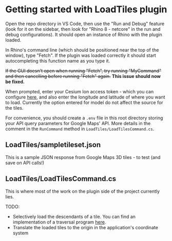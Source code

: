 # Getting started with LoadTiles plugin
Open the repo directory in VS Code, then use the "Run and Debug" feature (look for it on the sidebar, then look for "Rhino 8 - netcore" in the run and debug configurations).
It should open an instance of Rhino with the plugin loaded.

In Rhino's command line (which should be positioned near the top of the window), type "Fetch". If the plugin was loaded correctly it should start autocompleting this function name as you type it.

~~If the GUI doesn't open when running "Fetch", try running "MyCommand" and then cancelling before running "Fetch" again.~~ **This issue should now be fixed.**

When prompted, enter your Cesium Ion access token - which you can configure [here](https://ion.cesium.com/tokens), and also enter the longitude and latitude of where you want to load. Currently the option entered for model do not affect the source for the tiles.

For convenience, you should create a `.env` file in this root directory storing your API query parameters for Google Maps' API. More details in the comment in the `RunCommand` method in `LoadTiles/LoadTilesCommand.cs`.

## LoadTiles/sampletileset.json
This is a sample JSON response from Google Maps 3D tiles - to test (and save on API calls!)

## LoadTiles/LoadTilesCommand.cs
This is where most of the work on the plugin side of the project currently lies.

TODO:
- Selectively load the descendants of a tile. You can find an implementation of a traversal program [here](https://github.com/CesiumGS/cesium/blob/5eaa2280f495d8f300d9e1f0497118c97aec54c8/packages/engine/Source/Scene/Cesium3DTilesetBaseTraversal.js).
- Translate the loaded tiles to the origin in the application's coordinate system
